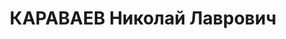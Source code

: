 ---
title: КАРАВАЕВ Николай Лаврович
description: 'Родился в 1888 г., Уральская обл., г. Соликамск, русский, Эксплуат.-тех.Управление
  тр."Уралуголь", зав.отделом энергетики. Проживал: г. Свердловск.

  Арестован 30 марта 1931 г.

  Приговорен: 8 августа 1931 г.

  Приговор: 10л.заменить высылкой'
---